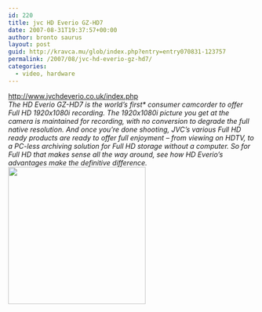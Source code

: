 ```yaml
---
id: 220
title: jvc HD Everio GZ-HD7
date: 2007-08-31T19:37:57+00:00
author: bronto saurus
layout: post
guid: http://kravca.mu/glob/index.php?entry=entry070831-123757
permalink: /2007/08/jvc-hd-everio-gz-hd7/
categories:
  - video, hardware
---
```

<a href="http://www.jvchdeverio.co.uk/index.php" target="_blank" >http://www.jvchdeverio.co.uk/index.php</a>  
_The HD Everio GZ-HD7 is the world’s first* consumer camcorder to offer Full HD 1920x1080i recording. The 1920x1080i picture you get at the camera is maintained for recording, with no conversion to degrade the full native resolution. And once you’re done shooting, JVC’s various Full HD ready products are ready to offer full enjoyment – from viewing on HDTV, to a PC-less archiving solution for Full HD storage without a computer. So for Full HD that makes sense all the way around, see how HD Everio’s advantages make the definitive difference._  
<img src="/images/jvc_everio.jpg" width="280" height="280" border="0" alt="" />
